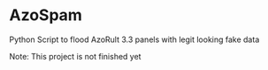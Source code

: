 # AzoSpam
Python Script to flood AzoRult 3.3 panels with legit looking fake data

Note: This project is not finished yet
